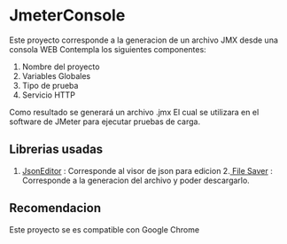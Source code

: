 # JmeterConsole

Este proyecto corresponde a la generacion de un archivo JMX desde una consola WEB
Contempla los siguientes componentes:
1. Nombre del proyecto
2. Variables Globales
3. Tipo de prueba
4. Servicio HTTP

Como resultado se generará un archivo .jmx El cual se utilizara en el software de JMeter para ejecutar pruebas de carga.

## Librerias usadas

1. [JsonEditor](https://github.com/mariohmol/ang-jsoneditor) : Corresponde al visor de json para edicion
2.[ File Saver](https://www.npmjs.com/package/file-saver) : Corresponde a la generacion del archivo y poder descargarlo.

## Recomendacion

Este proyecto se es compatible con Google Chrome
